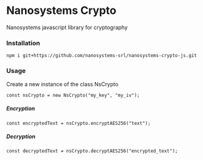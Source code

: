 
# Nanosystems Crypto

Nanosystems javascript library for cryptography

### Installation

```
npm i git+https://github.com/nanosystems-srl/nanosystems-crypto-js.git
```

### Usage
Create a new instance of the class NsCrypto

```
const nsCrypto = new NsCrypto("my_key", "my_iv");
```

##### Encryption

```
const encryptedText = nsCrypto.encryptAES256("text");
```

##### Decryption

```
const decryptedText = nsCrypto.decryptAES256("encrypted_text");
```
